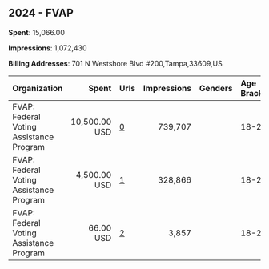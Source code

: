 ## 2024 - FVAP 
**Spent**: 15,066.00

**Impressions**: 1,072,430

**Billing Addresses**: 701 N Westshore Blvd #200,Tampa,33609,US

|Organization|Spent|Urls|Impressions|Genders|Age Brackets|Country Codes|
|:---|---:|:---|---:|:---|:---|:---|
|FVAP: Federal Voting Assistance Program|10,500.00 USD|[0](https://www.snap.com/political-ads/asset/ba0312ee446f3f3fda671aef058fd43f780be75d68b92f790b2385b47c9085c7?mediaType=jpeg)|739,707||18-29|united states|
|FVAP: Federal Voting Assistance Program|4,500.00 USD|[1](https://www.snap.com/political-ads/asset/b10dc1bb416d8590176ea3a76ff10d05b0d3ffabc44b6f199a716d33757c8833?mediaType=png)|328,866||18-29|united states|
|FVAP: Federal Voting Assistance Program|66.00 USD|[2](https://www.snap.com/political-ads/asset/93c34a10a257b3238db655ecd84fa7b686c067df58fc2948547dcff7da0f4c10?mediaType=png)|3,857||18-29|united states|
